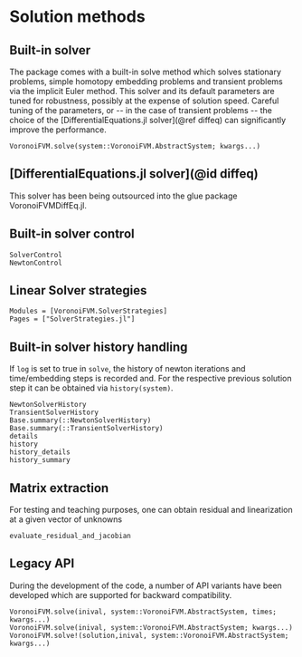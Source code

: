 # Solution methods

## Built-in solver
The package comes with a built-in solve method which solves 
stationary problems, simple homotopy embedding problems and transient problems 
via the implicit Euler method.  This solver and its default parameters are tuned for robustness,
possibly at the expense of solution speed. Careful tuning of the parameters, or -- in the case of transient problems --
the choice of the [DifferentialEquations.jl solver](@ref diffeq) can significantly improve the performance.

```@docs
VoronoiFVM.solve(system::VoronoiFVM.AbstractSystem; kwargs...)
``` 

## [DifferentialEquations.jl solver](@id diffeq)
This solver has been being outsourced into the glue package VoronoiFVMDiffEq.jl.


## Built-in solver control
```@docs 
SolverControl
NewtonControl
```

## Linear Solver strategies
```@autodocs
Modules = [VoronoiFVM.SolverStrategies]
Pages = ["SolverStrategies.jl"] 
```


## Built-in solver history handling
If `log` is set to true in `solve`, the history of newton iterations and  time/embedding
steps is recorded and. For the respective previous solution step it can be obtained via
`history(system)`.

```@docs
NewtonSolverHistory
TransientSolverHistory
Base.summary(::NewtonSolverHistory)
Base.summary(::TransientSolverHistory)
details
history
history_details
history_summary
```

## Matrix extraction
For testing and teaching purposes, one can obtain residual and linearization at a given vector of unknowns

```@docs
evaluate_residual_and_jacobian
```

## Legacy API
During the development of the code, a number of API variants have been developed which are supported for backward compatibility.

```@docs
VoronoiFVM.solve(inival, system::VoronoiFVM.AbstractSystem, times; kwargs...)
VoronoiFVM.solve(inival, system::VoronoiFVM.AbstractSystem; kwargs...)
VoronoiFVM.solve!(solution,inival, system::VoronoiFVM.AbstractSystem; kwargs...)
``` 
